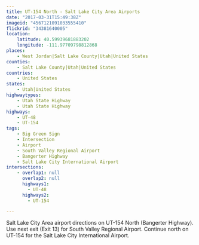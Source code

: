 ```yaml
---
title: UT-154 North - Salt Lake City Area Airports
date: "2017-03-31T15:49:38Z"
imageid: "4567121091033555410"
flickrid: "34381640005"
location:
    latitude: 40.59939681883202
    longitude: -111.97709798812868
places:
    - West Jordan|Salt Lake County|Utah|United States
counties:
    - Salt Lake County|Utah|United States
countries:
    - United States
states:
    - Utah|United States
highwaytypes:
    - Utah State Highway
    - Utah State Highway
highways:
    - UT-48
    - UT-154
tags:
    - Big Green Sign
    - Intersection
    - Airport
    - South Valley Regional Airport
    - Bangerter Highway
    - Salt Lake City International Airport
intersections:
    - overlap1: null
      overlap2: null
      highways1:
        - UT-48
      highways2:
        - UT-154

---
```

Salt Lake City Area airport directions on UT-154 North (Bangerter Highway).  Use next exit (Exit 13) for South Valley Regional Airport.  Continue north on UT-154 for the Salt Lake City International Airport.